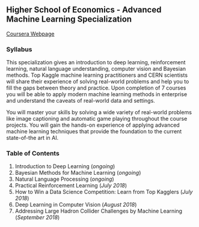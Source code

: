 ## Higher School of Economics - Advanced Machine Learning Specialization
[Coursera Webpage](https://www.coursera.org/specializations/aml)

### Syllabus
This specialization gives an introduction to deep learning, reinforcement learning, natural language understanding, computer vision and Bayesian methods. Top Kaggle machine learning practitioners and CERN scientists will share their experience of solving real-world problems and help you to fill the gaps between theory and practice. Upon completion of 7 courses you will be able to apply modern machine learning methods in enterprise and understand the caveats of real-world data and settings.

You will master your skills by solving a wide variety of real-world problems like image captioning and automatic game playing throughout the course projects. You will gain the hands-on experience of applying advanced machine learning techniques that provide the foundation to the current state-of-the art in AI.

### Table of Contents
1. Introduction to Deep Learning (*ongoing*)
2. Bayesian Methods for Machine Learning (*ongoing*)
3. Natural Language Processing (*ongoing*)
4. Practical Reinforcement Learning (*July 2018*)
5. How to Win a Data Science Competition: Learn from Top Kagglers (*July 2018*)
6. Deep Learning in Computer Vision (*August 2018*)
7. Addressing Large Hadron Collider Challenges by Machine Learning (*September 2018*)